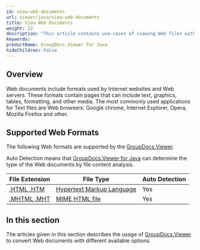 ```yaml
---
id: view-web-documents
url: viewer/java/view-web-documents
title: View Web Documents
weight: 22
description: "This article contains use-cases of viewing Web files with GroupDocs.Viewer within your Java applications."
keywords: 
productName: GroupDocs.Viewer for Java
hideChildren: False
---
```

## Overview

Web documents include formats used by Internet websites and Web servers. These formats contain pages that can include text, graphics, tables, formatting, and other media. The most commonly used applications for Text files are Web browsers: Google chrome, Internet Explorer, Opera, Mozilla Firefox and other.

## Supported Web Formats

The following Web formats are supported by the [GroupDocs.Viewer](https://products.groupdocs.com/viewer).

Auto Detection means that [GroupDocs.Viewer for Java](https://products.groupdocs.com/viewer/java) can determine the type of the Web documents by file content analysis.

| File Extension | File Type | Auto Detection |
| --- | --- | --- |
|[.HTML .HTM](https://docs.fileformat.com/web/html/) | [Hypertext Markup Language](https://docs.fileformat.com/web/html/) | Yes |
|[.MHTML .MHT](https://docs.fileformat.com/web/mhtml/) | [MIME HTML file](https://docs.fileformat.com/web/mhtml/) | Yes |

## In this section

The articles given in this section describes the usage of [GroupDocs.Viewer](https://products.groupdocs.com/viewer) to convert Web documents with different available options.